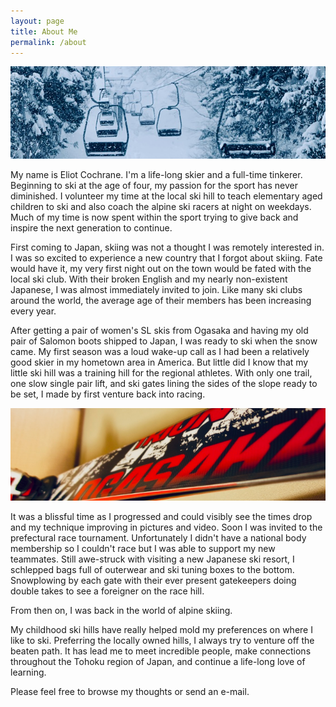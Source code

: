 ```yaml
---
layout: page
title: About Me
permalink: /about
---
```


![Photo from ski lift during heavy snow](/assets/img/aboutme/lift-banner.png)

My name is Eliot Cochrane. I'm a life-long skier and a full-time tinkerer. Beginning to ski at the age of four, my passion for the sport has never diminished. I volunteer my time at the local ski hill to teach elementary aged children to ski and also coach the alpine ski racers at night on weekdays. Much of my time is now spent within the sport trying to give back and inspire the next generation to continue.

First coming to Japan, skiing was not a thought I was remotely interested in. I was so excited to experience a new country that I forgot about skiing. Fate would have it, my very first night out on the town would be fated with the local ski club. With their broken English and my nearly non-existent Japanese, I was almost immediately invited to join. Like many ski clubs around the world, the average age of their members has been increasing every year.

After getting a pair of women's SL skis from Ogasaka and having my old pair of Salomon boots shipped to Japan, I was ready to ski when the snow came. My first season was a loud wake-up call as I had been a relatively good skier in my hometown area in America. But little did I know that my little ski hill was a training hill for the regional athletes. With only one trail, one slow single pair lift, and ski gates lining the sides of the slope ready to be set, I made by first venture back into racing.

![Ogasaka Triun skis from 2013](/assets/img/aboutme/ogasaka-ski-banner.png)

It was a blissful time as I progressed and could visibly see the times drop and my technique improving in pictures and video. Soon I was invited to the prefectural race tournament. Unfortunately I didn't have a national body membership so I couldn't race but I was able to support my new teammates. Still awe-struck with visiting a new Japanese ski resort, I schlepped bags full of outerwear and ski tuning boxes to the bottom. Snowplowing by each gate with their ever present gatekeepers doing double takes to see a foreigner on the race hill.

From then on, I was back in the world of alpine skiing.

My childhood ski hills have really helped mold my preferences on where I like to ski. Preferring the locally owned hills, I always try to venture off the beaten path. It has lead me to meet incredible people, make connections throughout the Tohoku region of Japan, and continue a life-long love of learning. 

Please feel free to browse my thoughts or send an e-mail.
